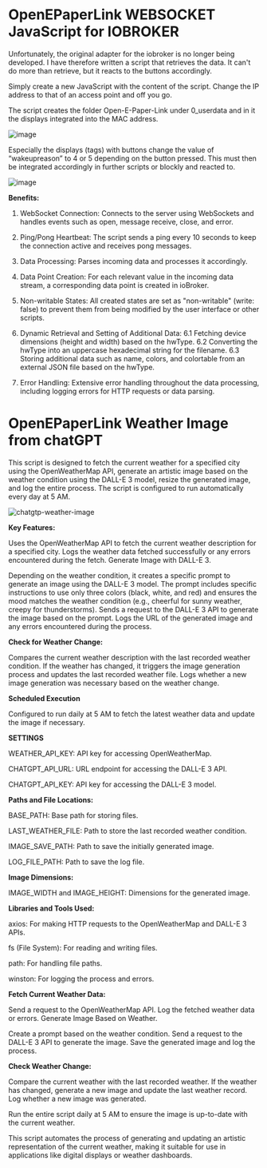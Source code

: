 # OpenEPaperLink WEBSOCKET JavaScript for IOBROKER

Unfortunately, the original adapter for the iobroker is no longer being developed. I have therefore written a script that retrieves the data. It can't do more than retrieve, but it reacts to the buttons accordingly. 

Simply create a new JavaScript with the content of the script. Change the IP address to that of an access point and off you go.

The script creates the folder Open-E-Paper-Link under 0_userdata and in it the displays integrated into the MAC address.

![image](https://github.com/slimline33/OpenEPaperLink-IOBROKER-JavaScript/assets/3323812/be35b6e2-e2fd-44d3-a2e3-af0448ef663e)

Especially the displays (tags) with buttons change the value of “wakeupreason” to 4 or 5 depending on the button pressed. This must then be integrated accordingly in further scripts or blockly and reacted to. 

![image](https://github.com/slimline33/OpenEPaperLink-IOBROKER-JavaScript/assets/3323812/64b703fd-88cf-4491-9676-883750a06da7)

**Benefits:**

1. WebSocket Connection: Connects to the server using WebSockets and handles events such as open, message receive, close, and error.

2. Ping/Pong Heartbeat: The script sends a ping every 10 seconds to keep the connection active and receives pong messages.

3. Data Processing: Parses incoming data and processes it accordingly.

4. Data Point Creation: For each relevant value in the incoming data stream, a corresponding data point is created in ioBroker.

5. Non-writable States: All created states are set as "non-writable" (write: false) to prevent them from being modified by the user interface or other scripts.

6. Dynamic Retrieval and Setting of Additional Data:
6.1 Fetching device dimensions (height and width) based on the hwType.
6.2 Converting the hwType into an uppercase hexadecimal string for the filename.
6.3 Storing additional data such as name, colors, and colortable from an external JSON file based on the hwType.

7. Error Handling: Extensive error handling throughout the data processing, including logging errors for HTTP requests or data parsing.

# OpenEPaperLink Weather Image from chatGPT

This script is designed to fetch the current weather for a specified city using the OpenWeatherMap API, generate an artistic image based on the weather condition using the DALL-E 3 model, resize the generated image, and log the entire process. The script is configured to run automatically every day at 5 AM.

![chatgtp-weather-image](https://github.com/slimline33/OpenEPaperLink-IOBROKER-JavaScript/assets/3323812/6d188e34-8866-4bf0-9934-a93aad208301)

**Key Features:**

Uses the OpenWeatherMap API to fetch the current weather description for a specified city.
Logs the weather data fetched successfully or any errors encountered during the fetch.
Generate Image with DALL-E 3.

Depending on the weather condition, it creates a specific prompt to generate an image using the DALL-E 3 model.
The prompt includes specific instructions to use only three colors (black, white, and red) and ensures the mood matches the weather condition (e.g., cheerful for sunny weather, creepy for thunderstorms).
Sends a request to the DALL-E 3 API to generate the image based on the prompt.
Logs the URL of the generated image and any errors encountered during the process.

**Check for Weather Change:**

Compares the current weather description with the last recorded weather condition. If the weather has changed, it triggers the image generation process and updates the last recorded weather file.
Logs whether a new image generation was necessary based on the weather change. 

**Scheduled Execution**

Configured to run daily at 5 AM to fetch the latest weather data and update the image if necessary.

**SETTINGS**

WEATHER_API_KEY: API key for accessing OpenWeatherMap.

CHATGPT_API_URL: URL endpoint for accessing the DALL-E 3 API.

CHATGPT_API_KEY: API key for accessing the DALL-E 3 model.

**Paths and File Locations:**

BASE_PATH: Base path for storing files.

LAST_WEATHER_FILE: Path to store the last recorded weather condition.

IMAGE_SAVE_PATH: Path to save the initially generated image.

LOG_FILE_PATH: Path to save the log file.

**Image Dimensions:**

IMAGE_WIDTH and IMAGE_HEIGHT: Dimensions for the generated image.

**Libraries and Tools Used:**

axios: For making HTTP requests to the OpenWeatherMap and DALL-E 3 APIs.

fs (File System): For reading and writing files.

path: For handling file paths.

winston: For logging the process and errors.

**Fetch Current Weather Data:**

Send a request to the OpenWeatherMap API. Log the fetched weather data or errors. Generate Image Based on Weather.

Create a prompt based on the weather condition. Send a request to the DALL-E 3 API to generate the image. Save the generated image and log the process.

**Check Weather Change:**

Compare the current weather with the last recorded weather. If the weather has changed, generate a new image and update the last weather record. Log whether a new image was generated.

Run the entire script daily at 5 AM to ensure the image is up-to-date with the current weather.

This script automates the process of generating and updating an artistic representation of the current weather, making it suitable for use in applications like digital displays or weather dashboards.
